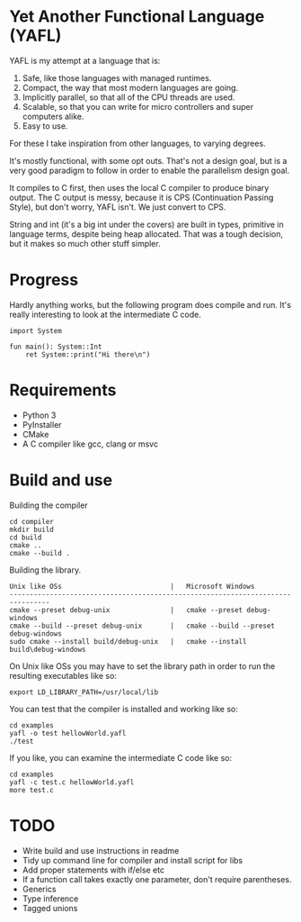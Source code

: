 # Yet Another Functional Language (YAFL)

YAFL is my attempt at a language that is:

1. Safe, like those languages with managed runtimes.
2. Compact, the way that most modern languages are going.
3. Implicitly parallel, so that all of the CPU threads are used.
4. Scalable, so that you can write for micro controllers and super computers alike.
5. Easy to use.

For these I take inspiration from other languages, to varying degrees.

It's mostly functional, with some opt outs. That's not a design goal, but is a very good paradigm to follow in order to enable the parallelism design goal.

It compiles to C first, then uses the local C compiler to produce binary output. The C output is messy, because it is CPS (Continuation Passing Style), but don't worry, YAFL isn't. We just convert to CPS.

String and int (it's a big int under the covers) are built in types, primitive in language terms, despite being heap allocated. That was a tough decision, but it makes so much other stuff simpler.

# Progress

Hardly anything works, but the following program does compile and run. It's really interesting to look at the intermediate C code.

```
import System

fun main(): System::Int
    ret System::print("Hi there\n")
```

# Requirements

* Python 3
* PyInstaller
* CMake
* A C compiler like gcc, clang or msvc

# Build and use

Building the compiler
```
cd compiler
mkdir build
cd build
cmake ..
cmake --build .
```

Building the library.
```
Unix like OSs                           |   Microsoft Windows
--------------------------------------------------------------------------------
cmake --preset debug-unix               |   cmake --preset debug-windows
cmake --build --preset debug-unix       |   cmake --build --preset debug-windows
sudo cmake --install build/debug-unix   |   cmake --install build\debug-windows
```

On Unix like OSs you may have to set the library path in order to run the resulting executables like so:
```
export LD_LIBRARY_PATH=/usr/local/lib
```

You can test that the compiler is installed and working like so:
```
cd examples
yafl -o test hellowWorld.yafl
./test
```

If you like, you can examine the intermediate C code like so:
```
cd examples
yafl -c test.c hellowWorld.yafl
more test.c
```

# TODO

* Write build and use instructions in readme
* Tidy up command line for compiler and install script for libs
* Add proper statements with if/else etc
* If a function call takes exactly one parameter, don't require parentheses.
* Generics
* Type inference
* Tagged unions


